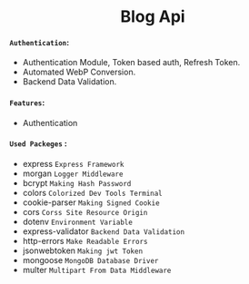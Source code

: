 <h1 align="center">Blog Api</h1>

#### `Authentication`:

- Authentication Module, Token based auth, Refresh Token.
- Automated WebP Conversion.
- Backend Data Validation.

#### `Features`:

- Authentication

#### `Used Packeges` :

- express `Express Framework`
- morgan `Logger Middleware`
- bcrypt `Making Hash Password`
- colors `Colorized Dev Tools Terminal`
- cookie-parser `Making Signed Cookie`
- cors `Corss Site Resource Origin`
- dotenv `Environment Variable`
- express-validator `Backend Data Validation`
- http-errors `Make Readable Errors`
- jsonwebtoken `Making jwt Token`
- mongoose `MongoDB Database Driver`
- multer `Multipart From Data Middleware`

